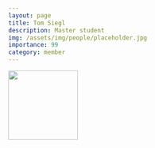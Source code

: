 ```yaml
---
layout: page
title: Tom Siegl
description: Master student
img: /assets/img/people/placeholder.jpg
importance: 99
category: member
---
```


<img src="{{ page.img }}" style="float: left; width: 10em; padding-right: 1em; padding-bottom: 1em"/>

<!-- Moin, I am Bjarne, currently a research assistant and PhD student at Becker Lab. I am working on the [Themis Project](/projects/2022_themis), investigating methods to extract knowledge from and integrate knowledge into complex black box models like deep neural networks. Hopefully, this contributes to making powerful machine learning models more interpretable and justify their application in the medical domain.

In my spare time, I like to play volleyball, develop little silly video games or try to improve my (surprisingly poor) piano skills. -->
